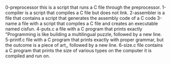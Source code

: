 0-preprocessor this is a script that runs a C file through the preprocessor.
1-compiler is a script that compiles a C file but does not link.
2-assembler is a file that contains a script that generates the assembly code of a C code 
3-name a file with a script that compiles a C file and creates an executable named cisfun.
4-puts.c a file with a C program that prints exactly "Programming is like building a multilingual puzzle, followed by a new line.
5-printf.c file with a C program that prints exactly with proper grammar, but the outcome is a piece of art,, followed by a new line.
6-size.c file contains a C program that prints the size of various types on the computer it is compiled and run on.

